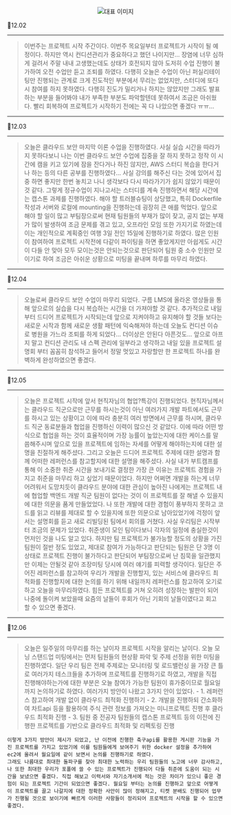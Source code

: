 <p align="center">
  <img src="https://img1.daumcdn.net/thumb/R1280x0/?scode=mtistory2&fname=https%3A%2F%2Fblog.kakaocdn.net%2Fdn%2FcBRf8s%2FbtsJpLquWMc%2FKbzCf52xTzFQSGzWgRv4Kk%2Fimg.png" alt="대표 이미지" />
</p>

📆12.02

---

> 이번주는 프로젝트 시작 주간이다. 이번주 목요일부터 프로젝트가 시작이 될 예정이다. 하지만 역시 컨디션관리가 중요하다고 했던 나이지만... 장염에 너무 심하게 걸려서 주말 내내 고생했는데도 상태가 호전되지 않아 도저히 수업 진행이 불가하여 오전 수업만 듣고 조퇴를 하였다. 다행히 오늘은 수업이 아닌 퍼실리테이팅만 진행되는 관계로 크게 진도적인 부분에서 무리는 없었지만, 스터디에 또다시 참여를 하지 못하였다. 다행히 진도가 밀리거나 하지는 않았지만 그래도 발표 하는 부분을 들어봐야 내가 부족한 부분도 파악할텐데 못하여서 조금은 아쉬웠다. 빨리 회복하여 프로젝트가 시작하기 전에는 꼭 다 나았으면 좋겠다 ㅠㅠ...

---

📆12.03

---

> 오늘은 클라우드 보안 마지막 이론 수업을 진행하였다. 사실 실습 시간을 따라가지 못하다보니 나는 이번 클라우드 보안 수업에 집중을 잘 하지 못하고 정작 이 시간에 캠을 키고 있기에 잠을 잔다거나 하진 않지만, AWS 스터디 복습을 한다거나 하는 등의 다른 공부를 진행하였다... 사실 강의를 해주신 다는 것에 있어서 집중 하면 좋지만 한번 놓치고 나니 생각보다 다시 따라가기가 쉽지 않았기 때문이 것 같다. 그렇게 정규수업이 지나고서는 스터디를 계속 진행하면서 해당 시간에는 캡스톤 과제를 진행하였다. 해야 할 트러블슈팅이 상당했고, 특히 Dockerfile 작성과 서버와 로컬에 mounting을 진행하는데 굉장히 큰 애를 먹었다. 앞으로 해야 할 일이 많고 부팀장으로써 현재 팀원들의 부재가 많이 잦고, 공지 없는 부재가 많이 발생하여 조금 문제를 겪고 있고, 오프라인 모임 또한 가지기로 하였는데 이는 개인적으로 계획중인 여행 3일 전인 15일에 진행하기로 하였다. 많은 인원이 참여하여 프로젝트 시작전에 다같이 파이팅을 하면 좋았게지만 아쉽게도 시간이 다들 안 맞아 모두 모이는것은 안되는것으로 판단되어 팀원 중 소수 인원만 모이기로 하여 조금은 아쉬운 상황으로 미팅을 끝내며 하루를 마무리 하였다.
---

📆12.04

---
> 오늘로써 클라우드 보안 수업이 마무리 되었다. 구름 LMS에 올라온 영상들을 통해 앞으로의 실습을 다시 복습하는 시간을 더 가져야할 것 같다. 추가적으로 내일부터 드디어 프로젝트가 시작되는데 앞으로 지켜야하고 유지해야 할 것들 보다는 새로운 시작과 함께 새로운 생활 패턴에 익숙해져야 하는데 오늘도 컨디션 이슈로 병원을 가느라 조퇴를 하게 되었다... 더이상은 안된다 아픈것도... 앞으로 아프지 말고 컨디션 관리도 내 스펙 관리에 일부라고 생각하고 내일 있을 프로젝트 설명회 부터 꼼꼼히 참석하고 들어서 정말 멋있고 자랑할만 한 프로젝트 하나를 완벽하게 완성하였으면 좋겠다.

---

📆12.05

---
> 오늘은 프로젝트 시작에 앞서 현직자님의 협업?특강이 진행되었다. 현직자님께서는 클라우드 직군으로만 근무를 하시는것이 아닌 여러가지 개발 파트에서도 근무를 하시고 있는 상황이고 이에 따라 충분히 여러 방면에서 근무를 하시며, 클라우드 직군 동료분들과 협업을 진행하신 이력이 많으신 것 같았다. 이에 따라 어떤 방식으로 협업을 하는 것이 효율적이며 가장 능률이 높았는지에 대한 케이스를 말씀해주시며 앞으로 있을 프로젝트에 임하는 자세를 어떻게 해야하는지에 대한 설명을 친절하게 해주셨다. 그리고 오늘은 드디어 프로젝트 주제에 대한 설명과 함께 어떠한 레퍼런스를 참고할지에 대한 설명을 해주셨다. 사실 내가 부트캠프를 통해 이 소중한 취준 시간을 보내기로 결정한 가장 큰 이유는 프로젝트 경험을 가지고 취준을 마무리 하고 싶었기 때문이었다. 하지만 어쩌면 개발을 하는게 너무 어려워서 도망치듯이 클라우드 분야에 대한 관심이 높아진 나에게는 프로젝트 내에 협업할 백엔드 개발 직군 팀원이 없다는 것이 이 프로젝트를 잘 해낼 수 있을지에 대한 의문을 품게 만들었었다. 나 또한 개발에 대한 경험이 풍부하지 못하고 코드를 읽고 리뷰를 제대로 할 수 있을지에 또한 의문으로 남아있었기에 걱정이 앞서는 설명회를 듣고 새로 리빌딩된 팀에서 회의를 거쳤다. 사실 우리팀은 시작부터 조금의 문제가 있었다. 취준생이 모인 팀이다보니 각자의 일정에 충실한것이 먼저인 것을 나도 알고 있다. 하지만 팀 프로젝트가 불가능할 정도의 상황을 가진 팀원이 절반 정도 있었고, 제대로 참여가 가능하다고 판단되는 팀원은 단 3명 이상태로 프로젝트 진행이 불가하다고 판단되어 부팀장으로써 난 침묵을 일관했지만 이제는 안될것 같아 조장미팅 당시에 여러 얘기를 피력할 생각이다. 일단은 주어진 레퍼런스를 참고하여 우리가 개발을 진행할지, 있는 서비스에 클라우드 최적화를 진행할지에 대한 논의를 하기 위해 내일까지 레퍼런스를 참고하여 오기로 하고 오늘을 마무리하였다. 힘든 프로젝트를 거쳐 오히려 성장하는 발판이 되어 나중에 돌이켜 보았을때 요즘의 날들이 후회가 아닌 기회의 날들이였다고 회고 할 수 있으면 좋겠다.

---

📆12.06

---
> 오늘은 일주일의 마무리를 하는 날이자 프로젝트 시작을 알리는 날이다. 오늘 모닝 스탠드업 미팅에서는 먼저 팀원들의 현상황 파악 및 주제 선정을 위한 미팅을 진행하였다. 일단 우리 팀은 전체 주제로는 모니터링 및 로드밸런싱 을 가장 큰 틀로 여러가지 테스크들을 추가하며 프로젝트를 진행하기로 하였고, 개발을 직접 진행해야하는가에 대한 부분은 오늘 참여가 가능한 팀원이 휴가중이므로 월요일까지 논의하기로 하였다. 여러가지 방안이 나왔고 3가지 안이 있었다. 
    - 1. 레퍼런스 참고하여 개발 없이 클라우드 최적화 진행하기
    - 2. 개발을 진행하되 간소화하여 차트api 등을 활용하여 주식 관련 정보를 가져오는 미니프로젝트 진행 후 클라우드 최적화 진행
    - 3. 팀원 중 전공자 팀원들의 캡스톤 프로젝트 등의 이전에 진행한 프로젝트를 기반으로 클라우드 최적화 및 리펙토링 진행

    이렇게 3가지 방안이 제시가 되었고, 난 이전에 진행한 축구api를 활용한 게시판 기능을 가진 프로젝트를 가지고 있었기에 이를 팀원들에게 보여주기 위한 docker 설정을 추가하여 ec2에 올려서 월요일에 같이 보면서 논의를 진행하기로 하였다.
    그래도 나름대로 최대한 돌파구를 찾아 최대한 노력하는 우리 팀원들의 노고에 너무 감사하고, 나 또한 최대한 우리가 포폴에 쓸 수 있는 프로젝트가 진행되어 다들 취준에 도움이 되는 시간을 보냈으면 좋겠다. 직접 해보고 이력서와 자기소개서에 적는 것은 차이가 있으니 좋은 경험이 되는 프로젝트 기간이 되었으면 좋겠다. 월요일 부터는 논의를 진행하고 앞으로 어떻게 이 프로젝트를 끌고 나갈지에 대한 정확한 사안이 많이 정해지고, 티켓 분배도 진행되어 업무가 진행될 것으로 보이기에 빠르게 이러한 사항들이 정리되어 프로젝트의 시작을 할 수 있으면 좋겠다.





